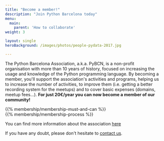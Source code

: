 ```yaml
---
title: "Become a member!"
description: "Join Python Barcelona today"
menu:
  main:
    parent: 'How to collaborate'
weight: 3

layout: single
heroBackground: /images/photos/people-pydata-2017.jpg

---
```


The Python Barcelona Association, a.k.a. PyBCN, is a non-profit organisation with more than 10 years of history, focused on increasing the usage and knowledge of the Python programming language. By becoming a member, you'll support the association's activities and programs, helping us to increase the number of activities, to improve them (i.e. getting a better recording system for the meetups) and to cover basic expenses (domains, meetup fees...). **For just 20€/year you can now become a member of our community!**

<div class="container">
    <div class="row">
        <div class="col-md-6">
            {{% membership/membership-must-and-can %}}
        </div>
        <div class="col-md-6">
            {{% membership/membership-process %}}
            <p>You can find more information about the association <a href="/pybcn_association/information">here</a></>
            <p>If you have any doubt, please don't hesitate to <a href="mailto:pybcn-members@googlegroups.com">contact us</a>.</p>
        </div>
    </div>
</div>





